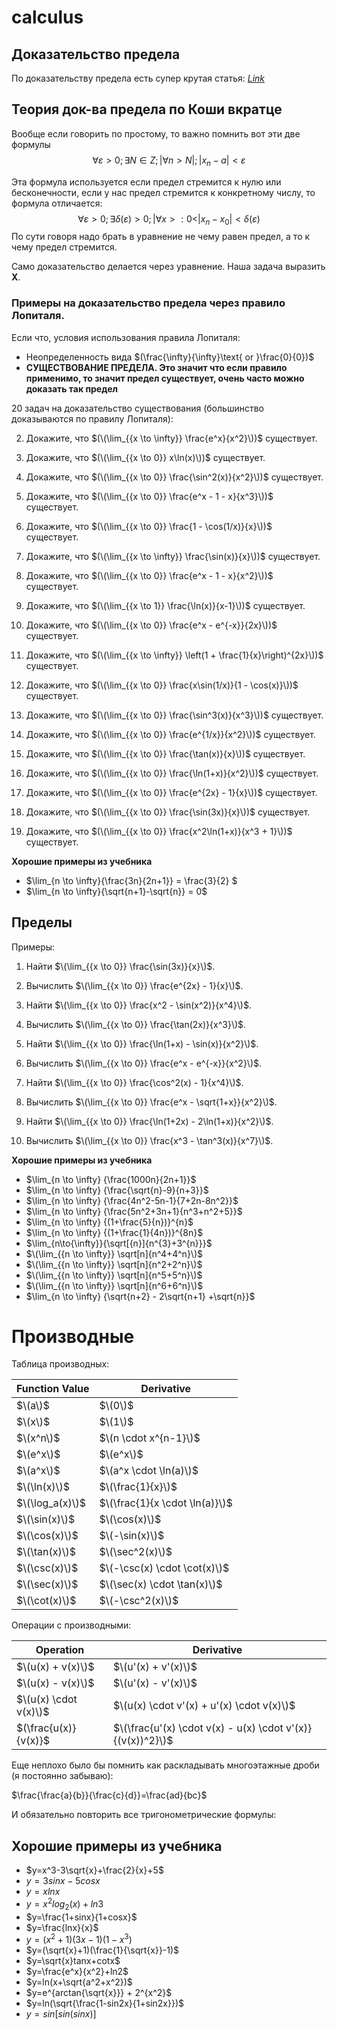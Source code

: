 # calculus

## Доказательство предела

По доказательству предела есть супер крутая статья: *[Link](http://www.mathprofi.ru/predely_po_koshi.html)*


## Теория док-ва предела по Коши вкратце
Вообще если говорить по простому, то важно помнить вот эти две формулы
$$\forall \varepsilon>0;\exists N\in Z;|\forall n>N|;|x_n - a| < \varepsilon$$

Эта формула используется если предел стремится к нулю или бесконечности, если у нас предел стремится к конкретному числу, то формула отличается:
$$\forall \varepsilon>0;\exists \delta(\varepsilon)>0;|\forall x>:0<|x_n - x_0| < \delta(\varepsilon)$$
По сути говоря надо брать в уравнение не чему равен предел, а то к чему предел стремится. 

Само доказательство делается через уравнение. Наша задача выразить **X**.

### Примеры на доказательство предела через правило Лопиталя. 
Если что, условия использования правила Лопиталя:

- Неопределенность вида $(\frac{\infty}{\infty}\text{ or }\frac{0}{0})$
- **СУЩЕСТВОВАНИЕ ПРЕДЕЛА. Это значит что если правило применимо, то значит предел существует, очень часто можно доказать так предел**

20 задач на доказательство существования (большинство доказываются по правилу Лопиталя):


2. Докажите, что $(\(\lim_{{x \to \infty}} \frac{e^x}{x^2}\))$ существует.
   
4. Докажите, что $(\(\lim_{{x \to 0}} x\ln(x)\))$ существует.

5. Докажите, что $(\(\lim_{{x \to 0}} \frac{\sin^2(x)}{x^2}\))$ существует.

6. Докажите, что $(\(\lim_{{x \to 0}} \frac{e^x - 1 - x}{x^3}\))$ существует.

7. Докажите, что $(\(\lim_{{x \to 0}} \frac{1 - \cos(1/x)}{x}\))$ существует.

8. Докажите, что $(\(\lim_{{x \to \infty}} \frac{\sin(x)}{x}\))$ существует.

9. Докажите, что $(\(\lim_{{x \to 0}} \frac{e^x - 1 - x}{x^2}\))$ существует.

10. Докажите, что $(\(\lim_{{x \to 1}} \frac{\ln(x)}{x-1}\))$ существует.

11. Докажите, что $(\(\lim_{{x \to 0}} \frac{e^x - e^{-x}}{2x}\))$ существует.

12. Докажите, что $(\(\lim_{{x \to \infty}} \left(1 + \frac{1}{x}\right)^{2x}\))$ существует.

13. Докажите, что $(\(\lim_{{x \to 0}} \frac{x\sin(1/x)}{1 - \cos(x)}\))$ существует.

14. Докажите, что $(\(\lim_{{x \to 0}} \frac{\sin^3(x)}{x^3}\))$ существует.

15. Докажите, что $(\(\lim_{{x \to 0}} \frac{e^{1/x}}{x^2}\))$ существует.

16. Докажите, что $(\(\lim_{{x \to 0}} \frac{\tan(x)}{x}\))$ существует.

17. Докажите, что $(\(\lim_{{x \to 0}} \frac{\ln(1+x)}{x^2}\))$ существует.

18. Докажите, что $(\(\lim_{{x \to 0}} \frac{e^{2x} - 1}{x}\))$ существует.

19. Докажите, что $(\(\lim_{{x \to 0}} \frac{\sin(3x)}{x}\))$ существует.

20. Докажите, что $(\(\lim_{{x \to 0}} \frac{x^2\ln(1+x)}{x^3 + 1}\))$ существует.

**Хорошие примеры из учебника**

- $\lim_{n \to \infty}{\frac{3n}{2n+1}} = \frac{3}{2} $
- $\lim_{n \to \infty}{\sqrt{n+1}-\sqrt{n}} = 0$


## Пределы
Примеры:
1. Найти $\(\lim_{{x \to 0}} \frac{\sin(3x)}{x}\)$.

2. Вычислить $\(\lim_{{x \to 0}} \frac{e^{2x} - 1}{x}\)$.

3. Найти $\(\lim_{{x \to 0}} \frac{x^2 - \sin(x^2)}{x^4}\)$.

4. Вычислить $\(\lim_{{x \to 0}} \frac{\tan(2x)}{x^3}\)$.

5. Найти $\(\lim_{{x \to 0}} \frac{\ln(1+x) - \sin(x)}{x^2}\)$.

6. Вычислить $\(\lim_{{x \to 0}} \frac{e^x - e^{-x}}{x^2}\)$.

7. Найти $\(\lim_{{x \to 0}} \frac{\cos^2(x) - 1}{x^4}\)$.

8. Вычислить $\(\lim_{{x \to 0}} \frac{e^x - \sqrt{1+x}}{x^2}\)$.

9. Найти $\(\lim_{{x \to 0}} \frac{\ln(1+2x) - 2\ln(1+x)}{x^2}\)$.

10. Вычислить $\(\lim_{{x \to 0}} \frac{x^3 - \tan^3(x)}{x^7}\)$.

**Хорошие примеры из учебника**

- $\lim_{n \to \infty} {\frac{1000n}{2n+1}}$
- $\lim_{n \to \infty} {\frac{\sqrt{n}-9}{n+3}}$
- $\lim_{n \to \infty} {\frac{4n^2-5n-1}{7+2n-8n^2}}$
- $\lim_{n \to \infty} {\frac{5n^2+3n+1}{n^3+n^2+5}}$
- $\lim_{n \to \infty} {(1+\frac{5}{n})}^{n}$
- $\lim_{n \to \infty} {(1+\frac{1}{4n})}^{8n}$
- $\lim_{n\to{\infty}}{\sqrt[{n}]{n^{3}+3^{n}}}$
- $\(\lim_{{n \to \infty}} \sqrt[n]{n^4+4^n}\)$
- $\(\lim_{{n \to \infty}} \sqrt[n]{n^2+2^n}\)$
- $\(\lim_{{n \to \infty}} \sqrt[n]{n^5+5^n}\)$
- $\(\lim_{{n \to \infty}} \sqrt[n]{n^6+6^n}\)$
- $\lim_{n \to \infty} {\sqrt{n+2} - 2\sqrt{n+1} +\sqrt{n}}$

# Производные

Таблица производных:

| Function Value          | Derivative             |
|------------------------|------------------------|
| $\(a\)$                  | $\(0\)$                  |
| $\(x\)$                  | $\(1\)$                  |
| $\(x^n\)$                | $\(n \cdot x^{n-1}\)$    |
| $\(e^x\)$                | $\(e^x\)$                |
| $\(a^x\)$                | $\(a^x \cdot \ln(a)\)$   |
| $\(\ln(x)\)$             | $\(\frac{1}{x}\)$       |
| $\(\log_a(x)\)$          | $\(\frac{1}{x \cdot \ln(a)}\)$ |
| $\(\sin(x)\)$            | $\(\cos(x)\)$            |
| $\(\cos(x)\)$            | $\(-\sin(x)\)$           |
| $\(\tan(x)\)$            | $\(\sec^2(x)\)$           |
| $\(\csc(x)\)$            | $\(-\csc(x) \cdot \cot(x)\)$ |
| $\(\sec(x)\)$            | $\(\sec(x) \cdot \tan(x)\)$ |
| $\(\cot(x)\)$            | $\(-\csc^2(x)\)$          |


Операции с производными:

| Operation           | Derivative                                      |
|---------------------|------------------------------------------------|
| $\(u(x) + v(x)\)$    | $\(u'(x) + v'(x)\)$                             |
| $\(u(x) - v(x)\)$    | $\(u'(x) - v'(x)\)$                             |
| $\(u(x) \cdot v(x)\)$| $\(u(x) \cdot v'(x) + u'(x) \cdot v(x)\)$       |
| $\(\frac{u(x)}{v(x)}\$| $\(\frac{u'(x) \cdot v(x) - u(x) \cdot v'(x)}{(v(x))^2}\)$ |


Еще неплохо было бы помнить как раскладывать многоэтажные дроби (я постоянно забываю):

$\frac{\frac{a}{b}}{\frac{c}{d}}=\frac{ad}{bc}$

И обязательно повторить все тригонометрические формулы:



## Хорошие примеры из учебника

- $y=x^3-3\sqrt{x}+\frac{2}{x}+5$
- $y=3sinx-5cosx$
- $y=xlnx$
- $y=x^2log_2(x)+ln3$
- $y=\frac{1+sinx}{1+cosx}$
- $y=\frac{lnx}{x}$
- $y=(x^2+1)(3x-1)(1-x^3)$
- $y=(\sqrt{x}+1)(\frac{1}{\sqrt{x}}-1)$
- $y=\sqrt{x}tanx+cotx$
- $y=\frac{e^x}{x^2}+ln2$
- $y=ln(x+\sqrt{a^2+x^2})$
- $y=e^{arctan{\sqrt{x}}} + 2^{x^2}$
- $y=ln(\sqrt{\frac{1-sin2x}{1+sin2x}})$
- $y=sin[sin(sinx)]$

